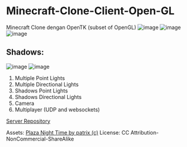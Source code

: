 # Minecraft-Clone-Client-Open-GL
Minecraft Clone dengan OpenTK (subset of OpenGL)
![image](https://user-images.githubusercontent.com/79069577/123664739-d2808f00-d861-11eb-868b-67cb29ee3937.png)
![image](https://user-images.githubusercontent.com/79069577/123664638-b54bc080-d861-11eb-820c-fd113feb31eb.png)
![image](https://user-images.githubusercontent.com/79069577/123664768-d90f0680-d861-11eb-9e5a-70c89b162296.png)
## Shadows:
![image](https://user-images.githubusercontent.com/79069577/123664812-e3c99b80-d861-11eb-8811-b82d9eadbca1.png)
![image](https://user-images.githubusercontent.com/79069577/123664836-ec21d680-d861-11eb-8221-04820c3fcc04.png)

1. Multiple Point Lights
2. Multiple Directional Lights
3. Shadows Point Lights
4. Shadows Directional Lights
5. Camera
6. Multiplayer (UDP and websockets)

[Server Repository](https://github.com/JohansenJunias20/minecraftcloneserver)

Assets: 
[Plaza Night Time by patrix (c)](https://sketchfab.com/3d-models/plaza-night-time-282f497334f64a589edee4e63ad7e428)
License:
CC Attribution-NonCommercial-ShareAlike

